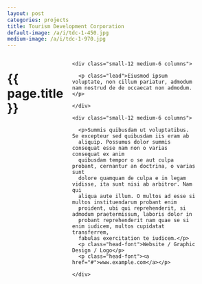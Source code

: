 ```yaml
---
layout: post
categories: projects
title: Tourism Development Corporation
default-image: /a/i/tdc-1-450.jpg
medium-image: /a/i/tdc-1-970.jpg
---
```

<div class="small-8 small-centered columns">

  <h1 class="project-title text-center">{{ page.title }}</h1>

  <div class="row">

    <div class="small-12 medium-6 columns">
    
      <p class="lead">Eiusmod ipsum voluptate, non cillum pariatur, admodum nam nostrud de de occaecat non admodum.</p>
      
    </div>

    <div class="small-12 medium-6 columns">
      
      <p>Summis quibusdam ut voluptatibus. Se excepteur sed quibusdam iis eram ab 
      aliquip. Possumus dolor summis consequat esse nam non o varias consequat ex anim 
      quibusdam tempor o se aut culpa probant, cernantur an doctrina, o varias sunt 
      dolore quamquam de culpa e in legam vidisse, ita sunt nisi ab arbitror. Nam qui 
      aliqua aute illum. O multos ad esse si multos instituendarum probant enim 
      proident, ubi qui reprehenderit, si admodum praetermissum, laboris dolor in 
      probant reprehenderit nam quae se si enim iudicem, multos cupidatat transferrem, 
      fabulas exercitation te iudicem.</p>
      <p class="head-font">Website / Graphic Design / Logo</p>
      <p class="head-font"><a href="#">www.example.com</a></p>
      
    </div>

  </div>

  <p><img data-interchange="{{ site.url }}/a/i/tdc-1-450.jpg, (default)], [{{ site.url }}/a/i/tdc-1-970.jpg, (medium)]"></p>
  <p><img data-interchange="[{{ site.url }}/a/i/tdc-2-450.jpg, (default)], [{{ site.url }}/a/i/tdc-2-970.jpg, (medium)]"></p>
  <p><img data-interchange="[{{ site.url }}/a/i/tdc-3-450.jpg, (default)], [{{ site.url }}/a/i/tdc-3-970.jpg, (medium)]"></p>

</div>
